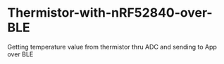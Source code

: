 # Thermistor-with-nRF52840-over-BLE
Getting temperature value from thermistor thru ADC and sending to App over BLE
